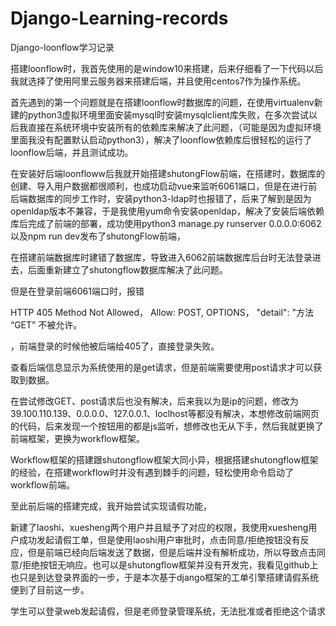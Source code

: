 # Django-Learning-records

Django-loonflow学习记录

搭建loonflow时，我首先使用的是window10来搭建，后来仔细看了一下代码以后我就选择了使用阿里云服务器来搭建后端，并且使用centos7作为操作系统。

首先遇到的第一个问题就是在搭建loonflow时数据库的问题，在使用virtualenv新建的python3虚拟环境里面安装mysql时安装mysqlclient库失败，在多次尝试以后我直接在系统环境中安装所有的依赖库来解决了此问题，（可能是因为虚拟环境里面我没有配置默认启动python3），解决了loonflow依赖库后很轻松的运行了loonflow后端，并且测试成功。

在安装好后端loonfloww后我就开始搭建shutongFlow前端，在搭建时，数据库的创建、导入用户数据都很顺利，也成功启动vue来监听6061端口，但是在进行前后端数据库的同步工作时，安装python3-ldap时也报错了，后来了解到是因为openldap版本不兼容，于是我使用yum命令安装openldap，解决了安装后端依赖库后完成了前端的部署，成功使用python3 manage.py runserver 0.0.0.0:6062以及npm run dev发布了shutongFlow前端，

在搭建前端数据库时建错了数据库，导致进入6062前端数据库后台时无法登录进去，后面重新建立了shutongflow数据库解决了此问题。



但是在登录前端6061端口时，报错

HTTP 405 Method Not Allowed， Allow: POST, OPTIONS， "detail": "方法 “GET” 不被允许。

，前端登录的时候他被后端给405了，直接登录失败。



查看后端信息显示为系统使用的是get请求，但是前端需要使用post请求才可以获取到数据。





在尝试修改GET、post请求后也没有解决，后来我以为是ip的问题，修改为39.100.110.139、0.0.0.0、127.0.0.1、loclhost等都没有解决，本想修改前端网页的代码，后来发现一个按钮用的都是js监听，想修改也无从下手，然后我就更换了前端框架，更换为workflow框架。

Workflow框架的搭建跟shutongflow框架大同小异，根据搭建shutongflow框架的经验，在搭建workflow时并没有遇到棘手的问题，轻松使用命令启动了workflow前端。

至此前后端的搭建完成，我开始尝试实现请假功能，

新建了laoshi、xuesheng两个用户并且赋予了对应的权限，我使用xuesheng用户成功发起请假工单，但是使用laoshi用户审批时，点击同意/拒绝按钮没有反应，但是前端已经向后端发送了数据，但是后端并没有解析成功，所以导致点击同意/拒绝按钮无响应。也可以是shutongflow框架并没有开发完，我看见github上也只是到达登录界面的一步，于是本次基于django框架的工单引擎搭建请假系统便到了目前这一步。

学生可以登录web发起请假，但是老师登录管理系统，无法批准或者拒绝这个请求













